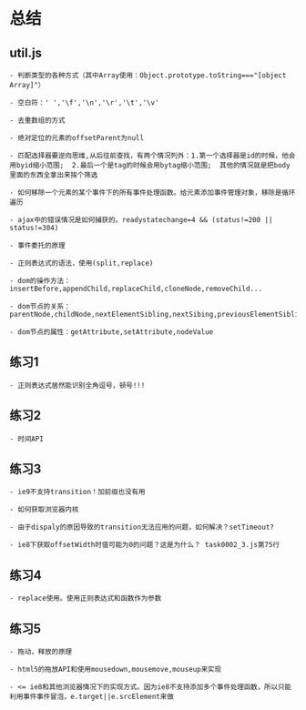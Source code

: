 # 总结


## util.js
    - 判断类型的各种方式（其中Array使用：Object.prototype.toString==="[object Array]"）

    - 空白符：' ','\f','\n','\r','\t','\v'

    - 去重数组的方式

    - 绝对定位的元素的offsetParent为null

    - 匹配选择器要逆向思维,从后往前查找，有两个情况列外：1.第一个选择器是id的时候，他会用byid缩小范围;  2.最后一个是tag的时候会用bytag缩小范围;  其他的情况就是把body里面的东西全拿出来挨个筛选

    - 如何移除一个元素的某个事件下的所有事件处理函数。给元素添加事件管理对象，移除是循环遍历

    - ajax中的错误情况是如何捕获的。readystatechange=4 && (status!=200 || status!=304)

    - 事件委托的原理

    - 正则表达式的语法，使用(split,replace)

    - dom的操作方法：insertBefore,appendChild,replaceChild,cloneNode,removeChild...

    - dom节点的关系：parentNode,childNode,nextElementSibling,nextSibing,previousElementSibling,previousSibling,firstChild,lastChild

    - dom节点的属性：getAttribute,setAttribute,nodeValue


## 练习1
    - 正则表达式居然能识别全角逗号，顿号!!!


## 练习2
    - 时间API


## 练习3
    - ie9不支持transition！加前缀也没有用

    - 如何获取浏览器内核

    - 由于dispaly的原因导致的transition无法应用的问题，如何解决？setTimeout?

    - ie8下获取offsetWidth时值可能为0的问题？这是为什么？ task0002_3.js第75行


## 练习4
    - replace使用。使用正则表达式和函数作为参数


## 练习5
    - 拖动，释放的原理

    - html5的拖放API和使用mousedown,mousemove,mouseup来实现

    - <= ie8和其他浏览器情况下的实现方式。因为ie8不支持添加多个事件处理函数，所以只能利用事件事件冒泡，e.target||e.srcElement来做
